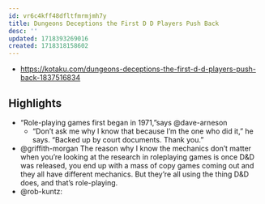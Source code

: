 ```yaml
---
id: vr6c4kff48dfltfmrmjmh7y
title: Dungeons Deceptions the First D D Players Push Back
desc: ''
updated: 1718393269016
created: 1718318158602
---
```


- https://kotaku.com/dungeons-deceptions-the-first-d-d-players-push-back-1837516834
  
## Highlights

- “Role-playing games first began in 1971,”says @dave-arneson
  - “Don’t ask me why I know that because I’m the one who did it,” he says. “Backed up by court documents. Thank you.”
- @griffith-morgan The reason why I know the mechanics don’t matter when you’re looking at the research in roleplaying games is once D&D was released, you end up with a mass of copy games coming out and they all have different mechanics. But they’re all using the thing D&D does, and that’s role-playing. 
- @rob-kuntz:  

